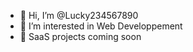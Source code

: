 - 👋 Hi, I’m @Lucky234567890
- 👀 I’m interested in Web Developpement
- 💞️ SaaS projects coming soon
<!---
Lucky234567890/Lucky234567890 is a ✨ special ✨ repository because its `README.md` (this file) appears on your GitHub profile.
You can click the Preview link to take a look at your changes.
--->
